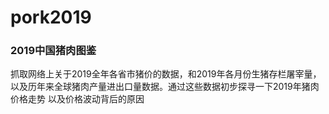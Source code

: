 # pork2019
### 2019中国猪肉图鉴
抓取网络上关于2019全年各省市猪价的数据，和2019年各月份生猪存栏屠宰量，以及历年来全球猪肉产量进出口量数据。通过这些数据初步探寻一下2019年猪肉价格走势
以及价格波动背后的原因
